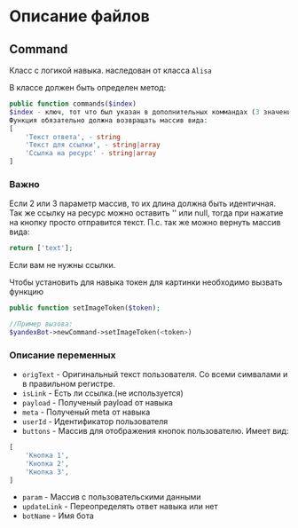 # Описание файлов

## Command
Класс с логикой навыка. наследован от класса `Alisa`

В классе должен быть определен метод:
```php
public function commands($index)
$index - ключ, тот что был указан в дополнительных коммандах (3 значение)
Функция обязательно должна возвращать массив вида:
[
    'Текст ответа', - string
    'Текст для ссылки', - string|array
    'Ссылка на ресурс' - string|array
]
```


### Важно
Если 2 или 3 параметр массив, то их длина должна быть идентичная.
Так же ссылку на ресурс можно оставить '' или null, тогда при нажатие на кнопку просто отправится текст.
П.с. так же можно вернуть массив вида:
```php
return ['text'];
```
Если вам не нужны ссылки.


Чтобы установить для навыка токен для картинки необходимо вызвать функцию
```php
public function setImageToken($token);

//Пример вызова:
$yandexBot->newCommand->setImageToken(<token>)
```
### Описание переменных
- `origText` - Оригинальный текст пользователя. Со всеми симвалами и в правильном регистре. 
- `isLink` - Есть ли ссылка.(не используется)
- `payload` - Полученый payload от навыка
- `meta` - Полученый meta от навыка
- `userId` - Идентификатор пользователя
- `buttons` - Массив для отображения кнопок пользователю. Имеет вид:

```php
[
    'Кнопка 1',
    'Кнопка 2',
    'Кнопка 3',
]
```
- `param` - Массив с пользовательскими данными
- `updateLink` - Переопределять ответ навыка или нет 
- `botName` - Имя бота
